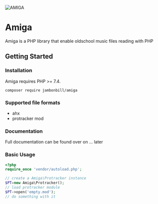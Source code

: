 ![AMIGA](https://upload.wikimedia.org/wikipedia/commons/thumb/a/a7/Amiga_Logo_1985.svg/800px-Amiga_Logo_1985.svg.png)

# Amiga
Amiga is a PHP library that enable oldschool music files reading with PHP


## Getting Started

### Installation

Amiga requires PHP >= 7.4.

```shell
composer require jambonbill/amiga
```

### Supported file formats
- ahx
- protracker mod

### Documentation

Full documentation can be found over on ... later

### Basic Usage

```php
<?php
require_once 'vendor/autoload.php';

// create a Amiga\Protracker instance
$PT=new Amiga\Protracker();
// load protracker module
$PT->open('empty.mod');
// do something with it

```
